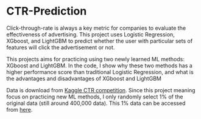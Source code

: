 # CTR-Prediction

Click-through-rate is always a key metric for companies to evaluate the effectiveness of advertising. This project uses Logistic Regression, XGboost, and LightGBM to predict whether the user with particular sets of features will click the advertisement or not.

This projects aims for practicing using two newly learned ML methods: XGboost and LightGBM. In the code, I show why these two methods has a higher performance score than traditional Logistic Regression, and what is the advantages and disadvantages of XGboost and LightGBM

Data is download from [Kaggle CTR competition](https://www.kaggle.com/c/avazu-ctr-prediction). Since this project meaning focus on practicing new ML methods, I only randomly select 1% of the original data (still around 400,000 data). This 1% data can be accessed from [here](https://drive.google.com/file/d/1pS232a18H5CkcqwyTwu_TGB9e0PLYkcF/view?usp=share_link).

